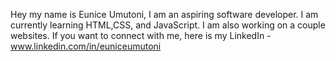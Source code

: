 Hey my name is Eunice Umutoni, I am an aspiring software developer. 
I am currently learning HTML,CSS, and JavaScript.
I am also working on a couple  websites. 
If you want to connect with me, here is my LinkedIn - www.linkedin.com/in/euniceumutoni


<!---
euniceumutoni/euniceumutoni is a ✨ special ✨ repository because its `README.md` (this file) appears on your GitHub profile.
You can click the Preview link to take a look at your changes.
--->
